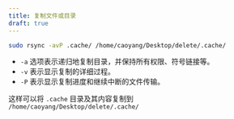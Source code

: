 ```yaml
---
title: 复制文件或目录
draft: true
---
```

```bash
sudo rsync -avP .cache/ /home/caoyang/Desktop/delete/.cache/
```
- `-a` 选项表示递归地复制目录，并保持所有权限、符号链接等。
- `-v` 表示显示复制的详细过程。
- `-P` 表示显示复制进度和继续中断的文件传输。

这样可以将 `.cache` 目录及其内容复制到 `/home/caoyang/Desktop/delete/.cache/`

